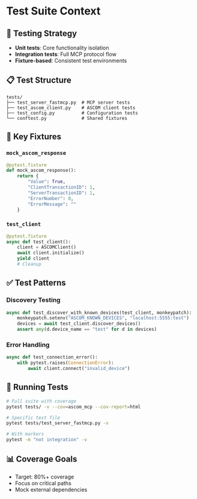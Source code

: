 # Test Suite Context

## 🧪 Testing Strategy
- **Unit tests**: Core functionality isolation
- **Integration tests**: Full MCP protocol flow
- **Fixture-based**: Consistent test environments

## 📋 Test Structure
```
tests/
├── test_server_fastmcp.py  # MCP server tests
├── test_ascom_client.py    # ASCOM client tests
├── test_config.py          # Configuration tests
└── conftest.py             # Shared fixtures
```

## 🔑 Key Fixtures

### `mock_ascom_response`
```python
@pytest.fixture
def mock_ascom_response():
    return {
        "Value": True,
        "ClientTransactionID": 1,
        "ServerTransactionID": 1,
        "ErrorNumber": 0,
        "ErrorMessage": ""
    }
```

### `test_client`
```python
@pytest.fixture
async def test_client():
    client = ASCOMClient()
    await client.initialize()
    yield client
    # Cleanup
```

## ✅ Test Patterns

### Discovery Testing
```python
async def test_discover_with_known_devices(test_client, monkeypatch):
    monkeypatch.setenv("ASCOM_KNOWN_DEVICES", "localhost:5555:test")
    devices = await test_client.discover_devices()
    assert any(d.device_name == "test" for d in devices)
```

### Error Handling
```python
async def test_connection_error():
    with pytest.raises(ConnectionError):
        await client.connect("invalid_device")
```

## 🚀 Running Tests
```bash
# Full suite with coverage
pytest tests/ -v --cov=ascom_mcp --cov-report=html

# Specific test file
pytest tests/test_server_fastmcp.py -v

# With markers
pytest -m "not integration" -v
```

## 📊 Coverage Goals
- Target: 80%+ coverage
- Focus on critical paths
- Mock external dependencies
